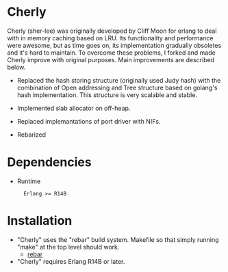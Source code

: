 Cherly
=======

Cherly (sher-lee) was originally developed by Cliff Moon for erlang to deal with in memory caching based on LRU.
Its functionality and performance were awesome,
but as time goes on, its implementation gradually obsoletes and it's hard to maintain.
To overcome these problems, I forked and made Cherly improve with original purposes.
Main improvements are described below.

 * Replaced the hash storing structure (originally used Judy hash) with the combination of Open addressing and Tree structure based on golang's hash implementation. This structure is very scalable and stable.

 * Implemented slab allocator on off-heap.

 * Replaced implemantations of port driver with NIFs.

 * Rebarized

Dependencies
=======

* Runtime
  
        Erlang >= R14B

Installation
========
* "Cherly" uses the "rebar" build system. Makefile so that simply running "make" at the top level should work.
  * [rebar](https://github.com/basho/rebar)
* "Cherly" requires Erlang R14B or later.

